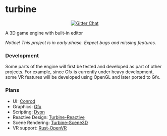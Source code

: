 # turbine

<p align="center">
  <a href="https://gitter.im/PistonDevelopers/turbine">
    <img src="https://img.shields.io/badge/GITTER-join%20chat-green.svg?style=flat-square" alt="Gitter Chat">
  </a>
</p>

A 3D game engine with built-in editor

*Notice! This project is in early phase. Expect bugs and missing features.*

### Development

Some parts of the engine will first be tested and developed as part of other projects.
For example, since Gfx is currently under heavy development,
some VR features will be developed using OpenGL and later ported to Gfx.

### Plans

- UI: [Conrod](https://github.com/pistondevelopers/conrod)
- Graphics: [Gfx](https://github.com/gfx-rs/gfx)
- Scripting: [Dyon](https://github.com/pistondevelopers/dyon)
- Reactive Design: [Turbine-Reactive](./reactive)
- Scene Rendering: [Turbine-Scene3D](./scene3d)
- VR support: [Rust-OpenVR](https://github.com/rust-openvr/rust-openvr)
